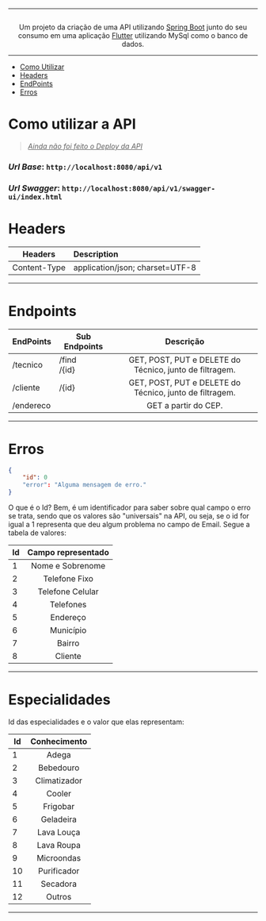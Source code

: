 <div align="center">
    <br>
    <img src="https://servoeste.com.br/wp-content/uploads/2023/11/Logo.png" alt="">
    <hr/>

  <p>
      <img loading="lazy" src="http://img.shields.io/static/v1?label=STATUS&message=EM%20DESENVOLVIMENTO&color=GREEN&style=for-the-badge" alt=""/>
  </p>
<p>Um projeto da criação de uma API utilizando <a href="https://spring.io/projects/spring-boot">Spring Boot</a> junto do seu consumo em uma aplicação <a href="https://flutter.dev">Flutter</a> utilizando MySql como o banco de dados.</p>

</div>

<hr/>

- [Como Utilizar](#Como-utilizar-a-API)
- [Headers](#Headers)
- [EndPoints](#Endpoints)
- [Erros](#Erros)


# Como utilizar a API

> _<ins>Ainda não foi feito o Deploy da API</ins>_

### _Url Base_: `http://localhost:8080/api/v1`
### _Url Swagger_: `http://localhost:8080/api/v1/swagger-ui/index.html`

# Headers

|   Headers    | Description                     |
|:------------:|:--------------------------------|
| Content-Type | application/json; charset=UTF-8 |

---

# Endpoints

| **EndPoints** | **Sub Endpoints** |                        Descrição                        |
|---------------|-------------------|:-------------------------------------------------------:|
| /tecnico      | /find<br/>/{id}   | GET, POST, PUT e DELETE do Técnico, junto de filtragem. |
| /cliente      | /{id}             | GET, POST, PUT e DELETE do Técnico, junto de filtragem. |
| /endereco     |                   |                  GET a partir do CEP.                   |
---

# Erros

~~~ JSON
{
    "id": 0
    "error": "Alguma mensagem de erro."
}
~~~

O que é o Id? Bem, é um identificador para saber sobre qual campo o erro se trata, sendo que os valores são
"universais" na API, ou seja, se o id for igual a 1 representa que deu algum problema no campo de Email.
Segue a tabela de valores:

| Id | Campo representado |
|----|:------------------:|
| 1  |  Nome e Sobrenome  |
| 2  |   Telefone Fixo    |
| 3  |  Telefone Celular  |
| 4  |     Telefones      |
| 5  |      Endereço      |
| 6  |     Município      |
| 7  |       Bairro       |
| 8  |      Cliente       |
---

# Especialidades

Id das especialidades e o valor que elas representam:

| Id | Conhecimento |
|----|:------------:|
| 1  |    Adega     |
| 2  |  Bebedouro   |
| 3  | Climatizador |
| 4  |    Cooler    |
| 5  |   Frigobar   |
| 6  |  Geladeira   |
| 7  |  Lava Louça  |
| 8  |  Lava Roupa  |
| 9  |  Microondas  |
| 10 | Purificador  |
| 11 |   Secadora   |
| 12 |    Outros    |

---